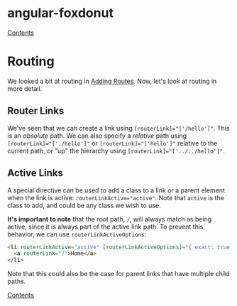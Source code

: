 # angular-foxdonut

[Contents](../README.md#angular-foxdonut)

# Routing

We looked a bit at routing in [Adding Routes](adding-routes.md#angular-foxdonut). Now, let's look at
routing in more detail.

## Router Links

We've seen that we can create a link using `[routerLink]="['/hello']"`. This is an _absolute_ path.
We can also specify a _relative_ path using `[routerLink]="['./hello']"` or
`[routerLink]="['hello']"` relative to the current path, or "up" the hierarchy using
`[routerLink]="['../../hello']"`.

## Active Links

A special directive can be used to add a class to a link or a parent element when the link is
active: `routerLinkActive="active"`. Note that `active` is the class to add, and could be any class
we wish to use.

**It's important to note** that the root path, `/`, will always match as being active, since it is
always part of the active link path. To prevent this behavior, we can use `routerLinkActiveOptions`:

```html
<li routerLinkActive="active" [routerLinkActiveOptions]="{ exact: true }">
  <a routerLink="/">Home</a>
</li>
```

Note that this could also be the case for parent links that have multiple child paths.

[Contents](../README.md#angular-foxdonut)
